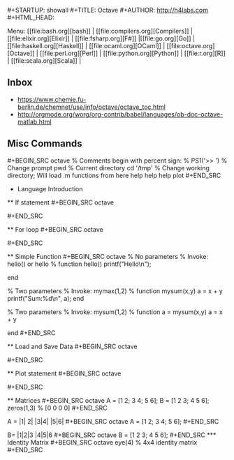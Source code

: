 #+STARTUP: showall
#+TITLE: Octave
#+AUTHOR: http://h4labs.com
#+HTML_HEAD: <link rel="stylesheet" type="text/css" href="/resources/css/myorg.css" />

Menu: [[file:bash.org][bash]] | [[file:compilers.org][Compilers]] | [[file:elixir.org][Elixir]] | [[file:fsharp.org][F#]] |[[file:go.org][Go]] | [[file:haskell.org][Haskell]] | [[file:ocaml.org][OCaml]] |  [[file:octave.org][Octave]] | [[file:perl.org][Perl]] | [[file:python.org][Python]] | [[file:r.org][R]] | [[file:scala.org][Scala]] | 

## Inbox
+ https://www.chemie.fu-berlin.de/chemnet/use/info/octave/octave_toc.html
+ http://orgmode.org/worg/org-contrib/babel/languages/ob-doc-octave-matlab.html

## Misc Commands
#+BEGIN_SRC octave
% Comments begin with percent sign: %
PS1('>> ') % Change prompt
pwd % Current directory
cd '/tmp' % Change working directory; Will load .m functions from here
help help
help plot
#+END_SRC

* Language Introduction

** If statement
#+BEGIN_SRC octave

#+END_SRC

** For loop
#+BEGIN_SRC octave

#+END_SRC

** Simple Function
#+BEGIN_SRC octave
% No parameters
% Invoke: hello() or hello
%
function hello()
  printf("Hello\n");

end

% Two parameters
% Invoke: mymax(1,2)
%
function mysum(x,y)
  a = x + y
  printf("Sum:%d\n", a);
end

% Two parameters
% Invoke: mysum(1,2)
%
function a = mysum(x,y)
  a = x + y

end
#+END_SRC

** Load and Save Data
#+BEGIN_SRC octave

#+END_SRC

** Plot statement
#+BEGIN_SRC octave

#+END_SRC

** Matrices
#+BEGIN_SRC octave
A = [1 2; 3 4; 5 6];
B = [1 2 3; 4 5 6];
zeros(1,3) % [0 0 0 0]
#+END_SRC

A = 
|1| 2|
|3|4|
|5|6|
#+BEGIN_SRC octave
A = [1 2; 3 4; 5 6];
#+END_SRC

B=
|1|2|3
|4|5|6
#+BEGIN_SRC octave
B = [1 2 3; 4 5 6];
#+END_SRC
*** Identity Matrix
#+BEGIN_SRC octave
eye(4) % 4x4 identity matrix
#+END_SRC
